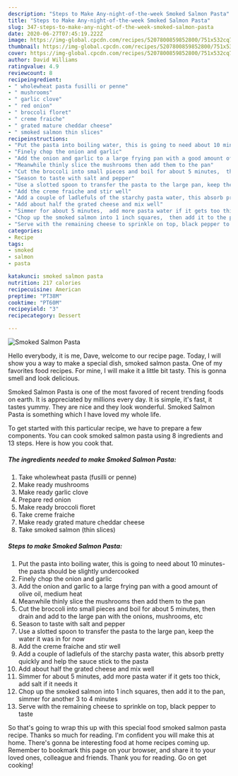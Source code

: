 ```yaml
---
description: "Steps to Make Any-night-of-the-week Smoked Salmon Pasta"
title: "Steps to Make Any-night-of-the-week Smoked Salmon Pasta"
slug: 347-steps-to-make-any-night-of-the-week-smoked-salmon-pasta
date: 2020-06-27T07:45:19.222Z
image: https://img-global.cpcdn.com/recipes/5207800859852800/751x532cq70/smoked-salmon-pasta-recipe-main-photo.jpg
thumbnail: https://img-global.cpcdn.com/recipes/5207800859852800/751x532cq70/smoked-salmon-pasta-recipe-main-photo.jpg
cover: https://img-global.cpcdn.com/recipes/5207800859852800/751x532cq70/smoked-salmon-pasta-recipe-main-photo.jpg
author: David Williams
ratingvalue: 4.9
reviewcount: 8
recipeingredient:
- " wholewheat pasta fusilli or penne"
- " mushrooms"
- " garlic clove"
- " red onion"
- " broccoli floret"
- " creme fraiche"
- " grated mature cheddar cheese"
- " smoked salmon thin slices"
recipeinstructions:
- "Put the pasta into boiling water, this is going to need about 10 minutes- the pasta should be slightly undercooked"
- "Finely chop the onion and garlic"
- "Add the onion and garlic to a large frying pan with a good amount of olive oil,  medium heat"
- "Meanwhile thinly slice the mushrooms then add them to the pan"
- "Cut the broccoli into small pieces and boil for about 5 minutes,  then drain and add to the large pan with the onions,  mushrooms, etc"
- "Season to taste with salt and pepper"
- "Use a slotted spoon to transfer the pasta to the large pan, keep the water it was in for now"
- "Add the creme fraiche and stir well"
- "Add a couple of ladlefuls of the starchy pasta water, this absorb pretty quickly and help the sauce stick to the pasta"
- "Add about half the grated cheese and mix well"
- "Simmer for about 5 minutes,  add more pasta water if it gets too thick, add salt if it needs it"
- "Chop up the smoked salmon into 1 inch squares,  then add it to the pan,  simmer for another 3 to 4 minutes"
- "Serve with the remaining cheese to sprinkle on top, black pepper to taste"
categories:
- Recipe
tags:
- smoked
- salmon
- pasta

katakunci: smoked salmon pasta 
nutrition: 217 calories
recipecuisine: American
preptime: "PT38M"
cooktime: "PT60M"
recipeyield: "3"
recipecategory: Dessert

---
```



![Smoked Salmon Pasta](https://img-global.cpcdn.com/recipes/5207800859852800/751x532cq70/smoked-salmon-pasta-recipe-main-photo.jpg)

Hello everybody, it is me, Dave, welcome to our recipe page. Today, I will show you a way to make a special dish, smoked salmon pasta. One of my favorites food recipes. For mine, I will make it a little bit tasty. This is gonna smell and look delicious.

Smoked Salmon Pasta is one of the most favored of recent trending foods on earth. It is appreciated by millions every day. It is simple, it's fast, it tastes yummy. They are nice and they look wonderful. Smoked Salmon Pasta is something which I have loved my whole life.




To get started with this particular recipe, we have to prepare a few components. You can cook smoked salmon pasta using 8 ingredients and 13 steps. Here is how you cook that.

<!--inarticleads1-->

##### The ingredients needed to make Smoked Salmon Pasta:

1. Take  wholewheat pasta (fusilli or penne)
1. Make ready  mushrooms
1. Make ready  garlic clove
1. Prepare  red onion
1. Make ready  broccoli floret
1. Take  creme fraiche
1. Make ready  grated mature cheddar cheese
1. Take  smoked salmon (thin slices)




<!--inarticleads2-->

##### Steps to make Smoked Salmon Pasta:

1. Put the pasta into boiling water, this is going to need about 10 minutes- the pasta should be slightly undercooked
1. Finely chop the onion and garlic
1. Add the onion and garlic to a large frying pan with a good amount of olive oil,  medium heat
1. Meanwhile thinly slice the mushrooms then add them to the pan
1. Cut the broccoli into small pieces and boil for about 5 minutes,  then drain and add to the large pan with the onions,  mushrooms, etc
1. Season to taste with salt and pepper
1. Use a slotted spoon to transfer the pasta to the large pan, keep the water it was in for now
1. Add the creme fraiche and stir well
1. Add a couple of ladlefuls of the starchy pasta water, this absorb pretty quickly and help the sauce stick to the pasta
1. Add about half the grated cheese and mix well
1. Simmer for about 5 minutes,  add more pasta water if it gets too thick, add salt if it needs it
1. Chop up the smoked salmon into 1 inch squares,  then add it to the pan,  simmer for another 3 to 4 minutes
1. Serve with the remaining cheese to sprinkle on top, black pepper to taste




So that's going to wrap this up with this special food smoked salmon pasta recipe. Thanks so much for reading. I'm confident you will make this at home. There's gonna be interesting food at home recipes coming up. Remember to bookmark this page on your browser, and share it to your loved ones, colleague and friends. Thank you for reading. Go on get cooking!
